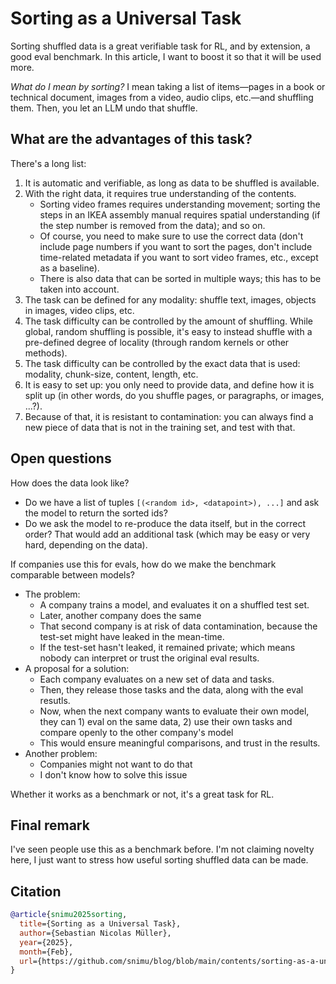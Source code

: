 # Sorting as a Universal Task

Sorting shuffled data is a great verifiable task for RL, and by extension, a good eval benchmark. In this article, I want to boost it so that it will be used more.

*What do I mean by sorting?* I mean taking a list of items&mdash;pages in a book or technical document, images from a video, audio clips, etc.&mdash;and shuffling them. Then, you let an LLM undo that shuffle.

## What are the advantages of this task?

There's a long list:

1. It is automatic and verifiable, as long as data to be shuffled is available.
2. With the right data, it requires true understanding of the contents.
    - Sorting video frames requires understanding movement; sorting the steps in an IKEA assembly manual requires spatial understanding (if the step number is removed from the data); and so on.
    - Of course, you need to make sure to use the correct data (don't include page numbers if you want to sort the pages, don't include time-related metadata if you want to sort video frames, etc., except as a baseline).
    - There is also data that can be sorted in multiple ways; this has to be taken into account.
3. The task can be defined for any modality: shuffle text, images, objects in images, video clips, etc.
4. The task difficulty can be controlled by the amount of shuffling. While global, random shuffling is possible, it's easy to instead shuffle with a pre-defined degree of locality (through random kernels or other methods).
5. The task difficulty can be controlled by the exact data that is used: modality, chunk-size, content, length, etc.
6. It is easy to set up: you only need to provide data, and define how it is split up (in other words, do you shuffle pages, or paragraphs, or images, ...?).
7. Because of that, it is resistant to contamination: you can always find a new piece of data that is not in the training set, and test with that.

## Open questions

How does the data look like?

- Do we have a list of tuples `[(<random id>, <datapoint>), ...]` and ask the model to return the sorted ids?
- Do we ask the model to re-produce the data itself, but in the correct order? That would add an additional task (which may be easy or very hard, depending on the data).

If companies use this for evals, how do we make the benchmark comparable between models?

- The problem:
  - A company trains a model, and evaluates it on a shuffled test set.
  - Later, another company does the same
  - That second company is at risk of data contamination, because the test-set might have leaked in the mean-time.
  - If the test-set hasn't leaked, it remained private; which means nobody can interpret or trust the original eval results.
- A proposal for a solution:
  - Each company evaluates on a new set of data and tasks.
  - Then, they release those tasks and the data, along with the eval resutls.
  - Now, when the next company wants to evaluate their own model, they can 1) eval on the same data, 2) use their own tasks and compare openly to the other company's model
  - This would ensure meaningful comparisons, and trust in the results.
- Another problem:
  - Companies might not want to do that
  - I don't know how to solve this issue

Whether it works as a benchmark or not, it's a great task for RL.

## Final remark

I've seen people use this as a benchmark before. I'm not claiming novelty here, I just want to stress how useful sorting shuffled data can be made.

## Citation

```bibtex
@article{snimu2025sorting,
  title={Sorting as a Universal Task},
  author={Sebastian Nicolas Müller},
  year={2025},
  month={Feb},
  url={https://github.com/snimu/blog/blob/main/contents/sorting-as-a-universal-task/article.md}
}
